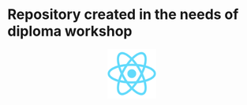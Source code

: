 # Repository created in the needs of diploma workshop

<div align="center">
  <a href=https://ibaslogic.com/react-tutorial-for-beginners/#what-is-react>
    <img src="https://raw.githubusercontent.com/devicons/devicon/1119b9f84c0290e0f0b38982099a2bd027a48bf1/icons/react/react-original.svg" alt="react" width="100" height="100" />
  </a>
</div>
